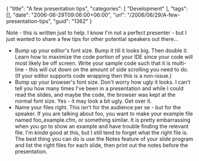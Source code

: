 {
	"title": "A few presentation tips",
	"categories": [
		"Development"
	],
	"tags": [],
	"date": "2006-06-29T09:06:00+06:00",
	"url": "/2006/06/29/A-few-presentation-tips",
	"guid": "1362"
}

Note - this is written just to help. I know I'm not a perfect presenter - but I just wanted to share a few tips for other potential speakers out there...

<ul>
<li>Bump up your editor's font size. Bump it till it looks big. Then double it. Learn how to maximize the code portion of your IDE since your code will most likely be off screen. Write your sample code such that it is multi-line - this will cut down on the amount of side scrolling you need to do. (If your editor supports code wrapping then this is a non-issue.)
<li>Bump up your browser's font size. Don't worry how ugly it looks. I can't tell you how many times I've been in a presentation and while I could read the slides, and maybe the code, the browser was kept at the normal font size. Yes - it may look a bit ugly. Get over it. 
<li>Name your files right. This isn't for the audience per se - but for the speaker. If you are talking about foo, you want to make your example file named foo_example.cfm, or something similar. It is pretty embarrassing when you go to show an example and have trouble finding the relevant file. I'm <i>kinda</i> good at this, but I still tend to forget what the right file is. The best thing you can do is use the Notes feature of your slide program and list the right files for each slide, then print out the notes before the presentation.
</ul>